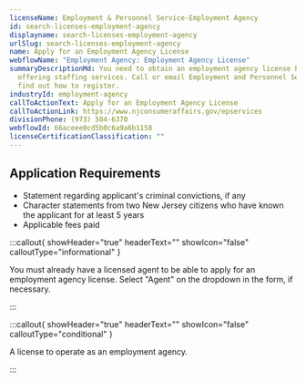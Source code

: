 ```yaml
---
licenseName: Employment & Personnel Service-Employment Agency
id: search-licenses-employment-agency
displayname: search-licenses-employment-agency
urlSlug: search-licenses-employment-agency
name: Apply for an Employment Agency License
webflowName: "Employment Agency: Employment Agency License"
summaryDescriptionMd: You need to obtain an employment agency license before
  offering staffing services. Call or email Employment and Personnel Services to
  find out how to register.
industryId: employment-agency
callToActionText: Apply for an Employment Agency License
callToActionLink: https://www.njconsumeraffairs.gov/epservices
divisionPhone: (973) 504-6370
webflowId: 66aceee0cd5b0c6a9a6b1158
licenseCertificationClassification: ""
---
```


## Application Requirements

- Statement regarding applicant's criminal convictions, if any
- Character statements from two New Jersey citizens who have known the applicant for at least 5 years
- Applicable fees paid

:::callout{ showHeader="true" headerText="" showIcon="false" calloutType="informational" }

You must already have a licensed agent to be able to apply for an employment agency license. Select "Agent" on the dropdown in the form, if necessary.

:::

:::callout{ showHeader="true" headerText="" showIcon="false" calloutType="conditional" }

A license to operate as an employment agency.

:::

